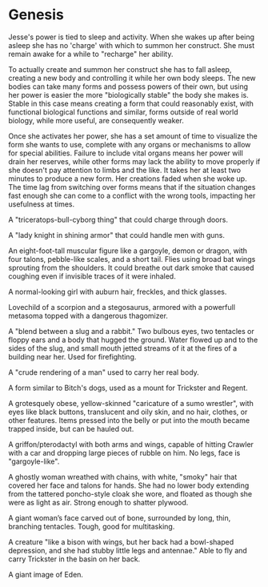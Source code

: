 # Genesis
Jesse's power is tied to sleep and activity. When she wakes up after being asleep she has no 'charge' with which to summon her construct. She must remain awake for a while to "recharge" her ability.

To actually create and summon her construct she has to fall asleep, creating a new body and controlling it while her own body sleeps. The new bodies can take many forms and possess powers of their own, but using her power is easier the more "biologically stable" the body she makes is. Stable in this case means creating a form that could reasonably exist, with functional biological functions and similar, forms outside of real world biology, while more useful, are consequently weaker.

Once she activates her power, she has a set amount of time to visualize the form she wants to use, complete with any organs or mechanisms to allow for special abilities. Failure to include vital organs means her power will drain her reserves, while other forms may lack the ability to move properly if she doesn't pay attention to limbs and the like. It takes her at least two minutes to produce a new form. Her creations faded when she woke up. The time lag from switching over forms means that if the situation changes fast enough she can come to a conflict with the wrong tools, impacting her usefulness at times.

A "triceratops-bull-cyborg thing" that could charge through doors.

A "lady knight in shining armor" that could handle men with guns.

An eight-foot-tall muscular figure like a gargoyle, demon or dragon, with four talons, pebble-like scales, and a short tail. Flies using broad bat wings sprouting from the shoulders. It could breathe out dark smoke that caused coughing even if invisible traces of it were inhaled.

A normal-looking girl with auburn hair, freckles, and thick glasses.

Lovechild of a scorpion and a stegosaurus, armored with a powerfull metasoma topped with a dangerous thagomizer.

A "blend between a slug and a rabbit." Two bulbous eyes, two tentacles or floppy ears and a body that hugged the ground. Water flowed up and to the sides of the slug, and small mouth jetted streams of it at the fires of a building near her. Used for firefighting.

A "crude rendering of a man" used to carry her real body.

A form similar to Bitch's dogs, used as a mount for Trickster and Regent.

A grotesquely obese, yellow-skinned "caricature of a sumo wrestler", with eyes like black buttons, translucent and oily skin, and no hair, clothes, or other features. Items pressed into the belly or put into the mouth became trapped inside, but can be hauled out.

A griffon/pterodactyl with both arms and wings, capable of hitting Crawler with a car and dropping large pieces of rubble on him. No legs, face is "gargoyle-like".

A ghostly woman wreathed with chains, with white, "smoky" hair that covered her face and talons for hands. She had no lower body extending from the tattered poncho-style cloak she wore, and floated as though she were as light as air. Strong enough to shatter plywood.

A giant woman’s face carved out of bone, surrounded by long, thin, branching tentacles. Tough, good for multitasking.

A creature "like a bison with wings, but her back had a bowl-shaped depression, and she had stubby little legs and antennae." Able to fly and carry Trickster in the basin on her back.

A giant image of Eden.
